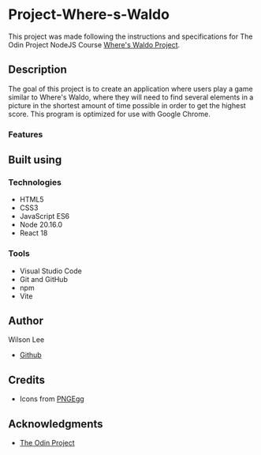 # Project-Where-s-Waldo

This project was made following the instructions and specifications for The Odin Project NodeJS Course [Where's Waldo Project](https://www.theodinproject.com/lessons/nodejs-where-s-waldo-a-photo-tagging-app).

## Description

The goal of this project is to create an application where users play a game similar to Where's Waldo, where they will need to find several elements in a picture in the shortest amount of time possible in order to get the highest score. This program is optimized for use with Google Chrome.

### Features

## Built using

### Technologies

- HTML5
- CSS3
- JavaScript ES6
- Node 20.16.0
- React 18

### Tools

- Visual Studio Code
- Git and GitHub
- npm
- Vite

## Author

Wilson Lee
- [Github](https://github.com/estercade/)

## Credits
- Icons from [PNGEgg](https://www.pngegg.com/)

## Acknowledgments

* [The Odin Project](https://www.theodinproject.com/)